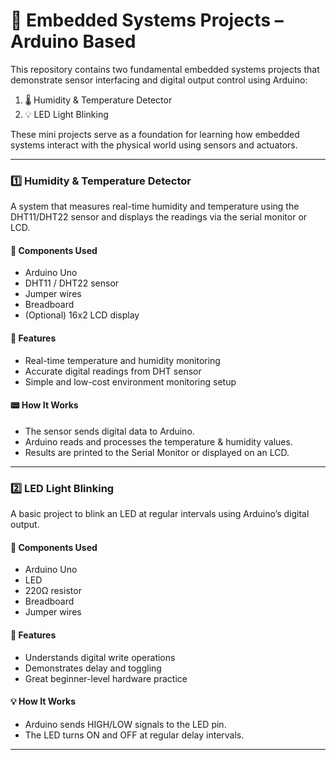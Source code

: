 # 🔧 Embedded Systems Projects – Arduino Based

This repository contains two fundamental embedded systems projects that demonstrate sensor interfacing and digital output control using Arduino:

1. 🌡 Humidity & Temperature Detector
2. 💡 LED Light Blinking

These mini projects serve as a foundation for learning how embedded systems interact with the physical world using sensors and actuators.

---


### 1️⃣ Humidity & Temperature Detector

A system that measures real-time humidity and temperature using the DHT11/DHT22 sensor and displays the readings via the serial monitor or LCD.

#### 🔌 Components Used
- Arduino Uno
- DHT11 / DHT22 sensor
- Jumper wires
- Breadboard
- (Optional) 16x2 LCD display

#### 🧠 Features
- Real-time temperature and humidity monitoring
- Accurate digital readings from DHT sensor
- Simple and low-cost environment monitoring setup

#### 📟 How It Works
- The sensor sends digital data to Arduino.
- Arduino reads and processes the temperature & humidity values.
- Results are printed to the Serial Monitor or displayed on an LCD.

---

### 2️⃣ LED Light Blinking

A basic project to blink an LED at regular intervals using Arduino’s digital output.

#### 🔌 Components Used
- Arduino Uno
- LED
- 220Ω resistor
- Breadboard
- Jumper wires

#### 🧠 Features
- Understands digital write operations
- Demonstrates delay and toggling
- Great beginner-level hardware practice

#### 💡 How It Works
- Arduino sends HIGH/LOW signals to the LED pin.
- The LED turns ON and OFF at regular delay intervals.

---
